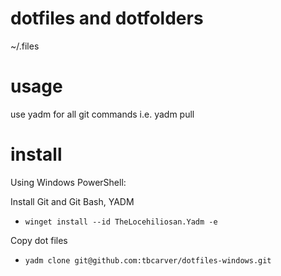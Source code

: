 # dotfiles and dotfolders
~/.files

# usage
use yadm for all git commands i.e. yadm pull

# install
Using Windows PowerShell:

Install Git and Git Bash, YADM
* `winget install --id TheLocehiliosan.Yadm -e`

Copy dot files
- `yadm clone git@github.com:tbcarver/dotfiles-windows.git`
